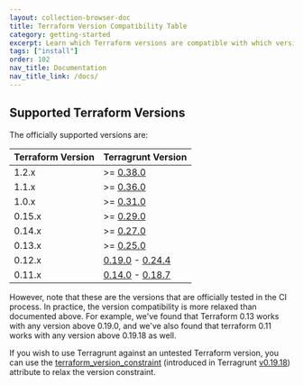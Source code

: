 ```yaml
---
layout: collection-browser-doc
title: Terraform Version Compatibility Table
category: getting-started
excerpt: Learn which Terraform versions are compatible with which versions of Terragrunt.
tags: ["install"]
order: 102
nav_title: Documentation
nav_title_link: /docs/
---
```


## Supported Terraform Versions

The officially supported versions are:

| Terraform Version | Terragrunt Version                                                                                                                                    |
|-------------------|-------------------------------------------------------------------------------------------------------------------------------------------------------|
| 1.2.x             | >= [0.38.0](https://github.com/gruntwork-io/terragrunt/releases/tag/v0.38.0)                                                                          |
| 1.1.x             | >= [0.36.0](https://github.com/gruntwork-io/terragrunt/releases/tag/v0.36.0)                                                                          |
| 1.0.x             | >= [0.31.0](https://github.com/gruntwork-io/terragrunt/releases/tag/v0.31.0)                                                                          |
| 0.15.x            | >= [0.29.0](https://github.com/gruntwork-io/terragrunt/releases/tag/v0.29.0)                                                                          |
| 0.14.x            | >= [0.27.0](https://github.com/gruntwork-io/terragrunt/releases/tag/v0.27.0)                                                                          |
| 0.13.x            | >= [0.25.0](https://github.com/gruntwork-io/terragrunt/releases/tag/v0.25.0)                                                                          |
| 0.12.x            | [0.19.0](https://github.com/gruntwork-io/terragrunt/releases/tag/v0.19.0) - [0.24.4](https://github.com/gruntwork-io/terragrunt/releases/tag/v0.24.4) |
| 0.11.x            | [0.14.0](https://github.com/gruntwork-io/terragrunt/releases/tag/v0.14.0) - [0.18.7](https://github.com/gruntwork-io/terragrunt/releases/tag/v0.18.7) |


However, note that these are the versions that are officially tested in the CI process. In practice, the version
compatibility is more relaxed than documented above. For example, we've found that Terraform 0.13 works with any version
above 0.19.0, and we've also found that terraform 0.11 works with any version above 0.19.18 as well.

If you wish to use Terragrunt against an untested Terraform version, you can use the
[terraform_version_constraint](https://terragrunt.gruntwork.io/docs/reference/config-blocks-and-attributes/#terraform_version_constraint)
(introduced in Terragrunt [v0.19.18](https://github.com/gruntwork-io/terragrunt/releases/tag/v0.19.18)) attribute to
relax the version constraint.
